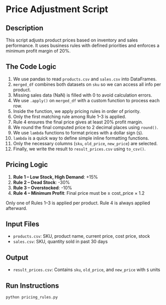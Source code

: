 # Price Adjustment Script

## Description

This script adjusts product prices based on inventory and sales performance. It uses business rules with defined priorities and enforces a minimum profit margin of 20%.

## The Code Logic

1. We use pandas to read `products.csv` and `sales.csv` into DataFrames.
2. `merged_df` combines both datasets on `sku` so we can access all info per product.
3. Missing sales data (NaN) is filled with 0 to avoid calculation errors.
4. We use `.apply()` on `merged_df` with a custom function to process each row.
5. Inside the function, we apply pricing rules in order of priority.
6. Only the first matching rule among Rule 1–3 is applied.
7. Rule 4 ensures the final price gives at least 20% profit margin.
8. We round the final computed price to 2 decimal places using `round()`.
9. We use `lambda` functions to format prices with a dollar sign (`$`).
10. `lambda` is a quick way to define simple inline formatting functions.
11. Only the necessary columns (`sku`, `old_price`, `new_price`) are selected.
12. Finally, we write the result to `result_prices.csv` using `to_csv()`.


## Pricing Logic

1. **Rule 1 – Low Stock, High Demand**: +15%
2. **Rule 2 – Dead Stock**: -30%
3. **Rule 3 – Overstocked**: -10%
4. **Rule 4 – Minimum Profit**: Final price must be ≥ cost_price × 1.2

Only one of Rules 1–3 is applied per product. Rule 4 is always applied afterward.

## Input Files

- `products.csv`: SKU, product name, current price, cost price, stock
- `sales.csv`: SKU, quantity sold in past 30 days

## Output

- `result_prices.csv`: Contains `sku`, `old_price`, and `new_price` with `$` units

## Run Instructions

```bash
python pricing_rules.py
